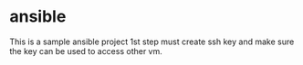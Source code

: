 # ansible
This is a sample ansible project
1st step must create ssh key and make sure the key can be used to access other vm.
